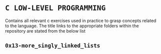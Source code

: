 # `C LOW-LEVEL PROGRAMMING`  
Contains all relevant c exercises used in practice to grasp concepts related to the language. The title links to the appropriate folders within the repository are stated from the below list

## `0x13-more_singly_linked_lists`
